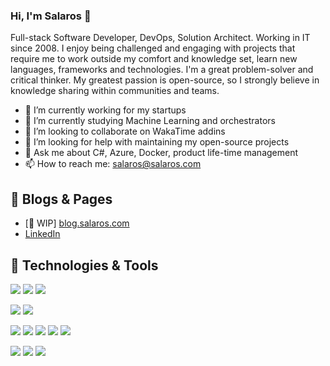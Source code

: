 ### Hi, I'm Salaros 👋

Full-stack Software Developer, DevOps, Solution Architect. Working in IT since 2008.
I enjoy being challenged and engaging with projects that require me to work outside my comfort and knowledge set, learn new languages, frameworks and technologies. 
I'm a great problem-solver and critical thinker. 
My greatest passion is open-source, so I strongly believe in knowledge sharing within communities and teams.

- 🔭 I’m currently working for my startups
- 🌱 I’m currently studying Machine Learning and orchestrators
- 👯 I’m looking to collaborate on WakaTime addins
- 🤔 I’m looking for help with maintaining my open-source projects
- 💬 Ask me about C#, Azure, Docker, product life-time management
- 📫 How to reach me: salaros@salaros.com

## 📝 Blogs & Pages

- [🚧 WIP] [blog.salaros.com](https://blog.salaros.com/)
- [LinkedIn](https://www.linkedin.com/in/salaros/)

## 🔧 Technologies & Tools

![](https://img.shields.io/badge/ASP.NET%20Blazor-dotnet-informational?style=flat&logo=dotnet&logoColor=white&color=512bd4)
![](https://img.shields.io/badge/ES6%20Vue.js-JavaScript-informational?style=flat&logo=javascript&logoColor=f7df1e&color=f7df1e)
![](https://img.shields.io/badge/Wordpress%20Yii2-PHP-informational?style=flat&logo=php&logoColor=AEB2D5&color=AEB2D5)

![](https://img.shields.io/badge/Shell-Bash-informational?style=flat&logo=gnu-bash&logoColor=white&color=6aa6f8)
![](https://img.shields.io/badge/OS-Linux-informational?style=flat&logo=linux&logoColor=white&color=6aa6f8)

![](https://img.shields.io/badge/DB-PostgreSQL-informational?style=flat&logo=postgresql&logoColor=white&color=6aa6f8)
![](https://img.shields.io/badge/DB-MySQL-informational?style=flat&logo=mysql&logoColor=white&color=f29111)
![](https://img.shields.io/badge/DB-SQL%20Server-informational?style=flat&logo=microsoft&logoColor=white&color=512bd4)
![](https://img.shields.io/badge/DB-SQLite-informational?style=flat&logo=sqlite&logoColor=white&color=003C58)
![](https://img.shields.io/badge/DB-MongoDB-informational?style=flat&logo=mongodb&logoColor=green&color=green)

![](https://img.shields.io/badge/Docker%20Compose-Docker-informational?style=flat&logo=docker&logoColor=white&color=6aa6f8)
![](https://img.shields.io/badge/Azure%20Google-Kubernetes-informational?style=flat&logo=kubernetes&logoColor=white&color=6aa6f8)
![](https://img.shields.io/badge/Shell-Makefile-informational?style=flat&logo=cmake&logoColor=white&color=E95420)
